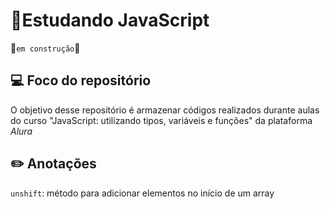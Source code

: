 # 📑Estudando JavaScript
🚧`em construção`🚧
## 💻 Foco do repositório
O objetivo desse repositório é armazenar códigos realizados durante aulas do curso "JavaScript: utilizando tipos, variáveis e funções" da plataforma _Alura_

## ✏️ Anotações
`unshift`: método para adicionar elementos no início de um array
